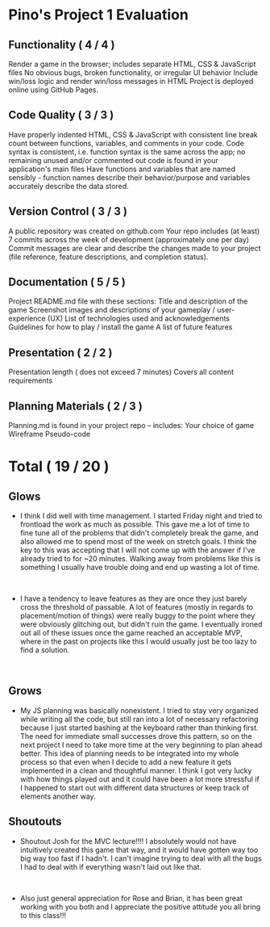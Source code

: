 # Pino's Project 1 Evaluation


## Functionality ( 4 / 4 )
Render a game in the browser; includes separate HTML, CSS & JavaScript files
No obvious bugs, broken functionality, or irregular UI behavior
Include win/loss logic and render win/loss messages in HTML 
Project is deployed online using GitHub Pages. 

## Code Quality ( 3 / 3 )
Have properly indented HTML, CSS & JavaScript with consistent line break count between functions, variables, and comments in your code. 
Code syntax is consistent, i.e. function syntax is the same across the app; no remaining unused and/or commented out code is found in your application's main files 
Have functions and variables that are named sensibly - function names describe their behavior/purpose and variables accurately describe the data stored.

## Version Control ( 3 / 3 )
A public repository was created on github.com
Your repo includes (at least) 7 commits across the week of development (approximately one per day)
Commit messages are clear and describe the changes made to your project (file reference, feature descriptions, and completion status). 

## Documentation ( 5 / 5 )
Project  README.md file with these sections:
Title and description of the game
Screenshot images and descriptions of your gameplay / user-experience (UX)
List of technologies used and acknowledgements
Guidelines for how to play / install the game
A list of future features 

## Presentation ( 2 / 2 )
Presentation length ( does not exceed 7 minutes) 
Covers all content requirements

## Planning Materials  ( 2 / 3 )
Planning.md is found in your project repo – includes:
Your choice of game
Wireframe
Pseudo-code


# Total ( 19 / 20 )
## Glows
- I think I did well with time management. I started Friday night and tried to frontload the work as much as possible. This gave me a lot of time to fine tune all of the problems that didn't completely break the game, and also allowed me to spend most of the week on stretch goals. I think the key to this was accepting that I will not come up with the answer if I've already tried to for ~20 minutes. Walking away from problems like this is something I usually have trouble doing and end up wasting a lot of time. 
<br>

- I have a tendency to leave features as they are once they just barely cross the threshold of passable. A lot of features (mostly in regards to placement/motion of things) were really buggy to the point where they were obviously glitching out, but didn't ruin the game. I eventually ironed out all of these issues once the game reached an acceptable MVP, where in the past on projects like this I would usually just be too lazy to find a solution.
<br>

## Grows 
- My JS planning was basically nonexistent. I tried to stay very organized while writing all the code, but still ran into a lot of necessary refactoring because I just started bashing at the keyboard rather than thinking first. The need for immediate small successes drove this pattern, so on the next project I need to take more time at the very beginning to plan ahead better. This idea of planning needs to be integrated into my whole process so that even when I decide to add a new feature it gets implemented in a clean and thoughtful manner. I think I got very lucky with how things played out and it could have been a lot more stressful if I happened to start out with different data structures or keep track of elements another way.

## Shoutouts
- Shoutout Josh for the MVC lecture!!!! I absolutely would not have intuitively created this game that way, and it would have gotten way too big way too fast if I hadn't. I can't imagine trying to deal with all the bugs I had to deal with if everything wasn't laid out like that.

<br>

- Also just general appreciation for Rose and Brian, it has been great working with you both and I appreciate the positive attitude you all bring to this class!!!